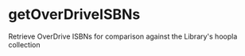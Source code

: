 # getOverDriveISBNs
Retrieve OverDrive ISBNs for comparison against the Library's hoopla collection
